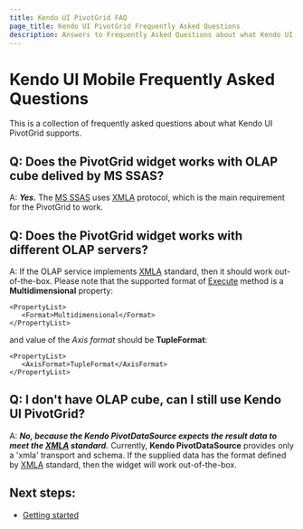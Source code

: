 ```yaml
---
title: Kendo UI PivotGrid FAQ
page_title: Kendo UI PivotGrid Frequently Asked Questions
description: Answers to Frequently Asked Questions about what Kendo UI PivotGrid supports
---
```


# Kendo UI Mobile Frequently Asked Questions

This is a collection of frequently asked questions about what Kendo UI PivotGrid supports.

## Q: Does the PivotGrid widget works with OLAP cube delived by MS SSAS?

A: _**Yes.**_ The [MS SSAS](http://technet.microsoft.com/en-us/library/ms175609(v=sql.90).aspx) uses [XMLA](http://en.wikipedia.org/wiki/XML_for_Analysis) protocol, which is the main requirement for the PivotGrid to work.

## Q: Does the PivotGrid widget works with different OLAP servers?

A: If the OLAP service implements [XMLA](http://en.wikipedia.org/wiki/XML_for_Analysis) standard, then it should work out-of-the-box. Please note that the supported format of [Execute](http://msdn.microsoft.com/en-us/library/ms186691.Aspx) method is a **Multidimensional** property:

	<PropertyList>
       <Format>Multidimensional</Format>
    </PropertyList>

and value of the *Axis format* should be **TupleFormat**:

	<PropertyList>
       <AxisFormat>TupleFormat</AxisFormat>
    </PropertyList>

## Q: I don't have OLAP cube, can I still use Kendo UI PivotGrid?

A: _**No, because the Kendo PivotDataSource expects the result data to meet the [XMLA](http://en.wikipedia.org/wiki/XML_for_Analysis) standard.**_ Currently, **Kendo PivotDataSource** provides only a 'xmla' transport and schema. If the supplied data has the format defined by [XMLA](http://en.wikipedia.org/wiki/XML_for_Analysis) standard, then the widget will work out-of-the-box.

## Next steps:
- [Getting started](/getting-started/web/pivotgrid/overview)